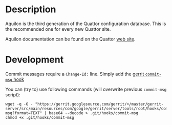 Description
===========
Aquilon is the third generation of the Quattor configuration database. This is the
recommended one for every new Quattor site.

Aquilon documentation can be found on the Quattor
[web site](http://www.quattor.org/aquilon/00-install.html).

Development
===========
Commit messages require a `Change-Id:` line. Simply add the [gerrit `commit-msg` hook](https://gerrit.googlesource.com/gerrit/+/master/gerrit-server/src/main/resources/com/google/gerrit/server/tools/root/hooks/commit-msg)

You can (try to) use following commands (will overwrite previous `commit-msg` script):

    wget -q -O - "https://gerrit.googlesource.com/gerrit/+/master/gerrit-server/src/main/resources/com/google/gerrit/server/tools/root/hooks/commit-msg?format=TEXT" | base64 --decode > .git/hooks/commit-msg
    chmod +x .git/hooks/commit-msg
